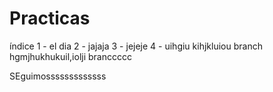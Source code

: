 # Practicas
índice
1 - el dia 
2 - jajaja
3 - jejeje
4 - uihgiu 
kihjkluiou branch
hgmjhukhukuil,iolji branccccc


SEguimosssssssssssss
